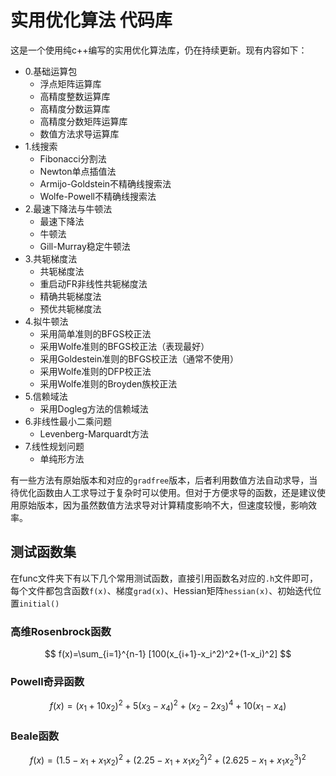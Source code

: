# 实用优化算法 代码库

这是一个使用纯c++编写的实用优化算法库，仍在持续更新。现有内容如下：

- 0.基础运算包
  - 浮点矩阵运算库
  - 高精度整数运算库
  - 高精度分数运算库
  - 高精度分数矩阵运算库
  - 数值方法求导运算库
- 1.线搜索
  - Fibonacci分割法
  - Newton单点插值法
  - Armijo-Goldstein不精确线搜索法
  - Wolfe-Powell不精确线搜索法
- 2.最速下降法与牛顿法
  - 最速下降法
  - 牛顿法
  - Gill-Murray稳定牛顿法
- 3.共轭梯度法
  - 共轭梯度法
  - 重启动FR非线性共轭梯度法
  - 精确共轭梯度法
  - 预优共轭梯度法
- 4.拟牛顿法
  - 采用简单准则的BFGS校正法
  - 采用Wolfe准则的BFGS校正法（表现最好）
  - 采用Goldestein准则的BFGS校正法（通常不使用）
  - 采用Wolfe准则的DFP校正法
  - 采用Wolfe准则的Broyden族校正法
- 5.信赖域法
  - 采用Dogleg方法的信赖域法
- 6.非线性最小二乘问题
  - Levenberg-Marquardt方法
- 7.线性规划问题
  - 单纯形方法

有一些方法有原始版本和对应的`gradfree`版本，后者利用数值方法自动求导，当待优化函数由人工求导过于复杂时可以使用。但对于方便求导的函数，还是建议使用原始版本，因为虽然数值方法求导对计算精度影响不大，但速度较慢，影响效率。

## 测试函数集

在func文件夹下有以下几个常用测试函数，直接引用函数名对应的`.h`文件即可，每个文件都包含函数`f(x)`、梯度`grad(x)`、Hessian矩阵`hessian(x)`、初始迭代位置`initial()`

### 高维Rosenbrock函数

$$
f(x)=\sum_{i=1}^{n-1} [100(x_{i+1}-x_i^2)^2+(1-x_i)^2]
$$

### Powell奇异函数

$$
f(x)=(x_1+10x_2)^2+5(x_3-x_4)^2+(x_2-2x_3)^4+10(x_1-x_4)
$$

### Beale函数

$$
f(x) = (1.5-x_1+x_1x_2)^2 + (2.25-x_1+x_1x_2^2)^2 + (2.625-x_1+x_1x_2^3)^2
$$